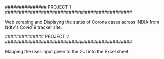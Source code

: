 ############### PROJECT 1 ##############################################

 Web scraping and Displayng the status of 
 Corona cases across INDIA from Ndtv's
 Covid19 tracker site.
 
 ############## PROJECT 2 ##############################################
 
 Mapping the user input given to the GUI 
 into the Excel sheet.
